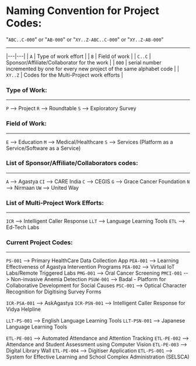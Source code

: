 # Naming Convention for Project Codes:


"`ABC..C-000`" or "`AB-000`" or "`XY..Z-ABC..C-000`" or "`XY..Z-AB-000`"

----------------------------------------------------------------------------------------

|---|---|
| `A` | Type of work effort |
| `B` | Field of work |
| `C..C` | Sponsor/Affiliate/Collaborator for the work |
| `000` | serial number incremented by one for every new project of the same alphabet code |
| `XY..Z` | Codes for the Multi-Project work efforts |


### Type of Work:
----------------------------------------------------------------------------------------
`P` --> Project
`R` --> Roundtable
`S` --> Exploratory Survey


### Field of Work:
----------------------------------------------------------------------------------------
`E` --> Education
`M` --> Medical/Healthcare
`S` --> Services (Platform as a Service/Software as a Service)


### List of Sponsor/Affiliate/Collaborators codes:
----------------------------------------------------------------------------------------
`A`  --> Agastya
`CI` --> CARE India
`C`  --> CEGIS
`G`  --> Grace Cancer Foundation
`N`  --> Nirmaan
`UW` --> United Way


### List of Multi-Project Work Efforts:
----------------------------------------------------------------------------------------
`ICR` --> Intelligent Caller Response
`LLT` --> Language Learning Tools
`ETL` --> Ed-Tech Labs


### Current Project Codes:
----------------------------------------------------------------------------------------
`PS-001` --> Primary HealthCare Data Collection App
`PEA-001` --> Learning Effectiveness of Agastya Intervention Programs
`PEA-002` --> Virtual IoT Labs/Remote Triggered Labs
`PMG-001` --> Oral Cancer Screening
`PMCI-001` --> Non-invasive Anemia Detection
`PSUW-001` --> Badal - Platform for Collaborative Development for Social Causes
`PSC-001` --> Optical Character Recognition for Digitising Survey Forms

`ICR-PSA-001` --> AskAgastya
`ICR-PSN-001` --> Intelligent Caller Response for Vidya Helpline

`LLT-PS-001` --> English Language Learning Tools
`LLT-PSN-001` --> Japanese Language Learning Tools

`ETL-PE-001` --> Automated Attendance and Attention Tracking
`ETL-PE-002` --> Attendance and Student Assessment using Computer Vision
`ETL-PE-003` --> Digital Library Wall
`ETL-PE-004` --> Digitiser Application
`ETL-PS-001` --> System for Effective Learning and School Complex Administration (SELSCA)
